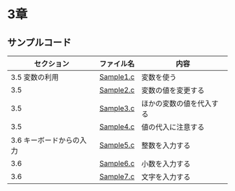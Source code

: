 # 3章
## サンプルコード
| セクション | ファイル名 | 内容 |
| ---      | ---      | ---       |
| 3.5 変数の利用 | [Sample1.c](https://github.com/202408pythonciot/C_lang/blob/main/Lesson_03/Sample/Sample1.c) | 変数を使う |
| 3.5 | [Sample2.c](https://github.com/202408pythonciot/C_lang/blob/main/Lesson_03/Sample/Sample2.c) | 変数の値を変更する |
| 3.5 | [Sample3.c](https://github.com/202408pythonciot/C_lang/blob/main/Lesson_03/Sample/Sample3.c) | ほかの変数の値を代入する |
| 3.5 | [Sample4.c](https://github.com/202408pythonciot/C_lang/blob/main/Lesson_03/Sample/Sample4.c) | 値の代入に注意する |
| 3.6 キーボードからの入力 | [Sample5.c](https://github.com/202408pythonciot/C_lang/blob/main/Lesson_03/Sample/Sample5.c) | 整数を入力する |
| 3.6 | [Sample6.c](https://github.com/202408pythonciot/C_lang/blob/main/Lesson_03/Sample/Sample6.c) | 小数を入力する |
| 3.6 | [Sample7.c](https://github.com/202408pythonciot/C_lang/blob/main/Lesson_03/Sample/Sample7.c) | 文字を入力する |



